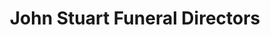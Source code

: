 ---
title: "John Stuart Funeral Directors"
url: /devizes/john-stuart-funeral-directors/
shop: funeral directors
---